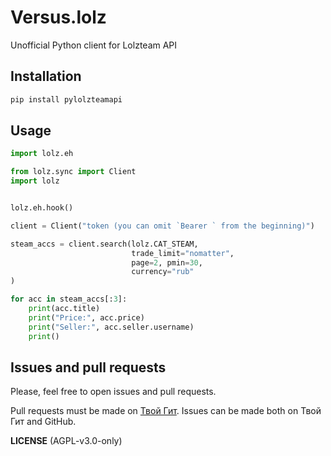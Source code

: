# Versus.lolz

Unofficial Python client for Lolzteam API

## Installation
```bash
pip install pylolzteamapi
```

## Usage

```python
import lolz.eh

from lolz.sync import Client
import lolz


lolz.eh.hook()

client = Client("token (you can omit `Bearer ` from the beginning)")

steam_accs = client.search(lolz.CAT_STEAM,
                           trade_limit="nomatter",
                           page=2, pmin=30,
                           currency="rub"
)

for acc in steam_accs[:3]:
    print(acc.title)
    print("Price:", acc.price)
    print("Seller:", acc.seller.username)
    print()
```

## Issues and pull requests

Please, feel free to open issues and pull requests.

Pull requests must be made on [Твой Гит](https://tvoygit.ru/vi_is_lonely/versus.lolz).
Issues can be made both on Твой Гит and GitHub.

**LICENSE** (AGPL-v3.0-only)
